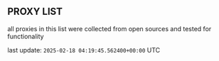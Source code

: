 ## PROXY LIST

all proxies in this list were collected from open sources and tested for functionality

last update: `2025-02-18 04:19:45.562400+00:00` UTC